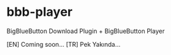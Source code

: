 # bbb-player
BigBlueButton Download Plugin + BigBlueButton Player

[EN]
Coming soon...
[TR]
Pek Yakında...

